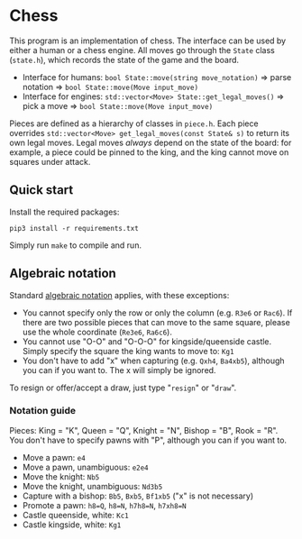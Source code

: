 # Chess

This program is an implementation of chess. The interface can be used by either a human or a chess engine. All moves go through the `State` class (`state.h`), which records the state of the game and the board.

* Interface for humans: `bool State::move(string move_notation)` => parse notation => `bool State::move(Move input_move)`
* Interface for engines: `std::vector<Move> State::get_legal_moves()` => pick a move => `bool State::move(Move input_move)`

Pieces are defined as a hierarchy of classes in `piece.h`. Each piece overrides `std::vector<Move> get_legal_moves(const State& s)` to return its own legal moves. Legal moves *always* depend on the state of the board: for example, a piece could be pinned to the king, and the king cannot move on squares under attack.

## Quick start

Install the required packages:

`pip3 install -r requirements.txt`

Simply run `make` to compile and run.

## Algebraic notation

Standard [algebraic notation](https://en.wikipedia.org/wiki/Algebraic_notation_(chess)) applies, with these exceptions:

* You cannot specify only the row or only the column (e.g. `R3e6` or `Rac6`). If there are two possible pieces that can move to the same square, please use the whole coordinate (`Re3e6`, `Ra6c6`).
* You cannot use "O-O" and "O-O-O" for kingside/queenside castle. Simply specify the square the king wants to move to: `Kg1`
* You don't have to add "x" when capturing (e.g. `Qxh4`, `Ba4xb5`), although you can if you want to. The x will simply be ignored.

To resign or offer/accept a draw, just type "`resign`" or "`draw`".

### Notation guide

Pieces: King = "K", Queen = "Q", Knight = "N", Bishop = "B", Rook = "R". You don't have to specify pawns with "P", although you can if you want to.

* Move a pawn: `e4`
* Move a pawn, unambiguous: `e2e4`
* Move the knight: `Nb5`
* Move the knight, unambiguous: `Nd3b5`
* Capture with a bishop: `Bb5`, `Bxb5`, `Bf1xb5` ("x" is not necessary)
* Promote a pawn: `h8=Q`, `h8=N`, `h7h8=N`, `h7xh8=N`
* Castle queenside, white: `Kc1`
* Castle kingside, white: `Kg1`
